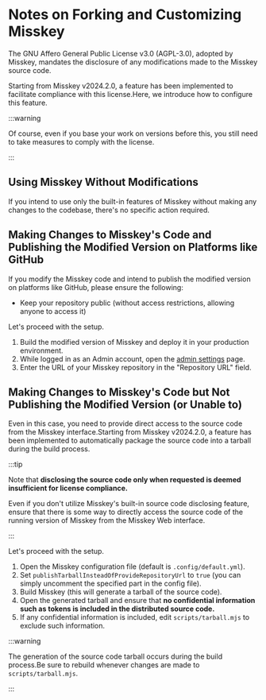 # Notes on Forking and Customizing Misskey

The GNU Affero General Public License v3.0 (AGPL-3.0), adopted by Misskey, mandates the disclosure of any modifications made to the Misskey source code.

Starting from Misskey v2024.2.0, a feature has been implemented to facilitate compliance with this license.Here, we introduce how to configure this feature.

:::warning

Of course, even if you base your work on versions before this, you still need to take measures to comply with the license.

:::

## Using Misskey Without Modifications

If you intend to use only the built-in features of Misskey without making any changes to the codebase, there's no specific action required.

## Making Changes to Misskey's Code and Publishing the Modified Version on Platforms like GitHub

If you modify the Misskey code and intend to publish the modified version on platforms like GitHub, please ensure the following:

- Keep your repository public (without access restrictions, allowing anyone to access it)

Let's proceed with the setup.

1. Build the modified version of Misskey and deploy it in your production environment.
2. While logged in as an Admin account, open the [admin settings](x-mi-web://admin/settings) page.
3. Enter the URL of your Misskey repository in the "Repository URL" field.

## Making Changes to Misskey's Code but Not Publishing the Modified Version (or Unable to)

Even in this case, you need to provide direct access to the source code from the Misskey interface.Starting from Misskey v2024.2.0, a feature has been implemented to automatically package the source code into a tarball during the build process.

:::tip

Note that **disclosing the source code only when requested is deemed insufficient for license compliance.**

Even if you don't utilize Misskey's built-in source code disclosing feature, ensure that there is some way to directly access the source code of the running version of Misskey from the Misskey Web interface.

:::

Let's proceed with the setup.

1. Open the Misskey configuration file (default is `.config/default.yml`).
2. Set `publishTarballInsteadOfProvideRepositoryUrl` to `true` (you can simply uncomment the specified part in the config file).
3. Build Misskey (this will generate a tarball of the source code).
4. Open the generated tarball and ensure that **no confidential information such as tokens is included in the distributed source code.**
5. If any confidential information is included, edit `scripts/tarball.mjs` to exclude such information.

:::warning

The generation of the source code tarball occurs during the build process.Be sure to rebuild whenever changes are made to `scripts/tarball.mjs`.

:::
